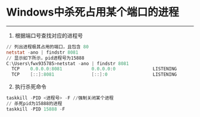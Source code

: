 # Windows中杀死占用某个端口的进程

---

1. 根据端口号查找对应的进程号 

```powershell
// 列出进程极其占用的端口，且包含 80
netstat -ano | findstr 8081
// 显示如下所示，pid进程号为15888
C:\Users\fwx935785>netstat -ano | findstr 8081
  TCP    0.0.0.0:8081           0.0.0.0:0              LISTENING       15888
  TCP    [::]:8081              [::]:0                 LISTENING       15888
```

2. 执行杀死命令

```powershell
taskkill -PID <进程号> -F //强制关闭某个进程
// 杀死pid为15888的进程
taskkill -PID 15888 -F 
```

